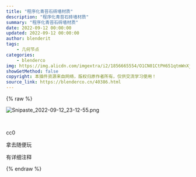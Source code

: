 ```yaml
---
title: "程序化青苔石砖墙材质"
description: "程序化青苔石砖墙材质"
summary: "程序化青苔石砖墙材质"
date: 2022-09-12 00:00:00
updated: 2022-09-12 00:00:00
author: blenderit
tags: 
    - 几何节点
categories:
    - blenderco
img: https://img.alicdn.com/imgextra/i2/1856665554/O1CN01CtPH651qtmWnXjUO1_!!1856665554.png
showGetMethod: false
copyright: 本插件资源来自网络，版权归原作者所有，仅供交流学习使用！
source_link: https://blenderco.cn/40386.html
---
```


{% raw %}
<p><img src="https://img.alicdn.com/imgextra/i2/1856665554/O1CN01CtPH651qtmWnXjUO1_!!1856665554.png" alt="Snipaste_2022-09-12_23-12-55.png"></p><p> </p><p>cc0</p><p>拿去随便玩</p><p>有详细注释</p>
<div style="display: none">blenderco</div>
{% endraw %}